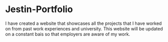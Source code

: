 # Jestin-Portfolio

I have created a website that showcases all the projects that I have worked on from past work experiences and university.
This website will be updated on a constant bais so that employers are aware of my work.
